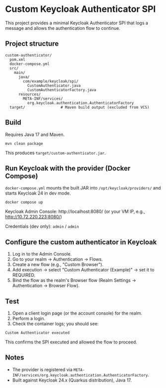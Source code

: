 # Custom Keycloak Authenticator SPI

This project provides a minimal Keycloak Authenticator SPI that logs a message and allows the authentication flow to continue.

## Project structure

```
custom-authenticator/
  pom.xml
  docker-compose.yml
  src/
    main/
      java/
        com/example/keycloak/spi/
          CustomAuthenticator.java
          CustomAuthenticatorFactory.java
      resources/
        META-INF/services/
          org.keycloak.authentication.AuthenticatorFactory
  target/                # Maven build output (excluded from VCS)
```

## Build

Requires Java 17 and Maven.

```
mvn clean package
```

This produces `target/custom-authenticator.jar`.

## Run Keycloak with the provider (Docker Compose)

`docker-compose.yml` mounts the built JAR into `/opt/keycloak/providers/` and starts Keycloak 24 in dev mode.

```
docker compose up
```

Keycloak Admin Console: http://localhost:8080/ (or your VM IP, e.g., http://10.72.220.223:8080/)

Credentials (dev only): `admin` / `admin`

## Configure the custom authenticator in Keycloak

1. Log in to the Admin Console.
2. Go to your realm → Authentication → Flows.
3. Create a new flow (e.g., "Custom Browser").
4. Add execution → select "Custom Authenticator (Example)" → set it to REQUIRED.
5. Bind the flow as the realm's Browser flow (Realm Settings → Authentication → Browser Flow).

## Test

1. Open a client login page (or the account console) for the realm.
2. Perform a login.
3. Check the container logs; you should see:

```
Custom Authenticator executed
```

This confirms the SPI executed and allowed the flow to proceed.

## Notes

- The provider is registered via `META-INF/services/org.keycloak.authentication.AuthenticatorFactory`.
- Built against Keycloak 24.x (Quarkus distribution), Java 17.
